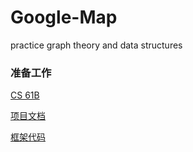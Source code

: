 # Google-Map
practice graph theory and data structures



### 准备工作

[CS 61B](https://sp18.datastructur.es/)

[项目文档](https://sp18.datastructur.es/materials/proj/proj3/proj3)

[框架代码](https://github.com/Berkeley-CS61B/skeleton-sp18/tree/master/proj3)
